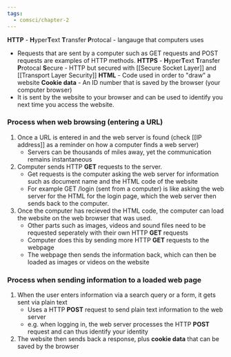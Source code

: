 ```yaml
---
tags:
  - comsci/chapter-2
---
```


**HTTP** - **H**yper**T**ext **T**ransfer **P**rotocal - langauge that computers uses
- Requests that are sent by a computer such as GET requests and POST requests are examples of HTTP methods.
**HTTPS** - **H**yper**T**ext **T**ransfer **P**rotocal **S**ecure - HTTP but secured with [[Secure Socket Layer]] and [[Transport Layer Security]]
**HTML** - Code used in order to "draw" a website 
**Cookie data** - An ID number that is saved by the browser (your computer browser) 
- It is sent by the website to your browser and can be used to identify you next time you access the website.
### Process when web browsing (entering a URL)
1. Once a URL is entered in and the web server is found (check [[IP address]] as a reminder on how a computer finds a web server)
	- Servers can be thousands of miles away, yet the communication remains instantaneous
2.  Computer sends HTTP **GET** requests to the server.
	- Get requests is the computer asking the web server for information such as document name and the HTML code of the website 
	- For example GET /login (sent from a computer) is like asking the web server for the HTML for the login page, which the web server then sends back to the computer.
3. Once the computer has recieved the HTML code, the computer can load the website on the web browser that was used.
	- Other parts such as images, videos and sound files need to be requested seperately with their own HTTP **GET** requests
	- Computer does this by sending more HTTP **GET** requests to the webpage
	- The webpage then sends the information back, which can then be loaded as images or videos on the website
### Process when sending information to a loaded web page
1. When the user enters information via a search query or a form, it gets sent via plain text
	- Uses a HTTP **POST** request to send plain text information to the web server
	- e.g. when logging in, the web server processes the HTTP **POST** request and can thus identify your identity
2. The website then sends back a response, plus **cookie data** that can be saved by the browser
